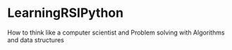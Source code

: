 LearningRSIPython
=================

How to think like a computer scientist and Problem solving with Algorithms and data structures
